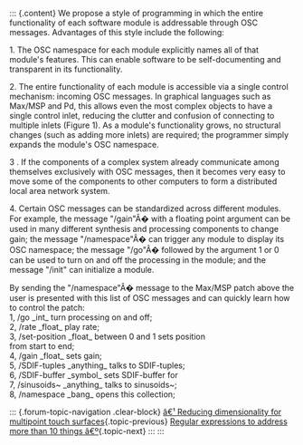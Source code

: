 ::: {.content}
We propose a style of programming in which the entire functionality of
each software module is addressable through OSC messages. Advantages of
this style include the following:

1\. The OSC namespace for each module explicitly names all of that
module\'s features. This can enable software to be self-documenting and
transparent in its functionality.

2\. The entire functionality of each module is accessible via a single
control mechanism: incoming OSC messages. In graphical languages such as
Max/MSP and Pd, this allows even the most complex objects to have a
single control inlet, reducing the clutter and confusion of connecting
to multiple inlets (Figure 1). As a module\'s functionality grows, no
structural changes (such as adding more inlets) are required; the
programmer simply expands the module\'s OSC namespace.

3 . If the components of a complex system already communicate among
themselves exclusively with OSC messages, then it becomes very easy to
move some of the components to other computers to form a distributed
local area network system.

4\. Certain OSC messages can be standardized across different modules.
For example, the message \"/gain\"Â� with a floating point argument can
be used in many different synthesis and processing components to change
gain; the message \"/namespace\"Â� can trigger any module to display its
OSC namespace; the message \"/go\"Â� followed by the argument 1 or 0 can
be used to turn on and off the processing in the module; and the message
\"/init\" can initialize a module.

By sending the \"/namespace\"Â� message to the Max/MSP patch above the
user is presented with this list of OSC messages and can quickly learn
how to control the patch:\
1, /go \_int\_ turn processing on and off;\
2, /rate \_float\_ play rate;\
3, /set-position \_float\_ between 0 and 1 sets position\
from start to end;\
4, /gain \_float\_ sets gain;\
5, /SDIF-tuples \_anything\_ talks to SDIF-tuples;\
6, /SDIF-buffer \_symbol\_ sets SDIF-buffer for\
7, /sinusoids\~ \_anything\_ talks to sinusoids\~;\
8, /namespace \_bang\_ opens this collection;

::: {.forum-topic-navigation .clear-block}
[â€¹ Reducing dimensionality for multipoint touch
surfaces](topic/62 "Go to previous forum topic"){.topic-previous}
[Regular expressions to address more than 10 things
â€º](topic/44 "Go to next forum topic"){.topic-next}
:::
:::
